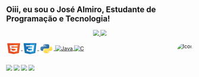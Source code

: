 ## Oiii, eu sou o José Almiro, Estudante de Programação e Tecnologia!
<div align="center">
  <a href="https://github.com/JoseAlmiroNeto">
  <img height="180em" src="https://github-readme-stats.vercel.app/api?username=JoseAlmiroNeto&show_icons=true&theme=midnight-purple&include_all_commits=true&count_private=true"/>
  <img height="180em" src="https://github-readme-stats.vercel.app/api/top-langs/?username=JoseAlmiroNeto&layout=compact&langs_count=7&theme=midnight-purple"/>
</div>
  <div style="display: inline_block"><br>
  <img align="center" alt="HTML" height="30" width="40" src="https://raw.githubusercontent.com/devicons/devicon/master/icons/html5/html5-original.svg">
  <img align="center" alt="CSS" height="30" width="40" src="https://raw.githubusercontent.com/devicons/devicon/master/icons/css3/css3-original.svg">
  <img align="center" alt="Python" height="30" width="40" src="https://raw.githubusercontent.com/devicons/devicon/master/icons/python/python-original.svg">
  <img align="center" alt="Java" height="30" width="40" src="https://cdn.jsdelivr.net/gh/devicons/devicon/icons/java/java-plain.svg">
  <img align="center" alt="C" height="30" width="30" src="https://img.icons8.com/color/100/000000/c-plus-plus-logo.png">
  <img align="right" alt="Icon" height="150" style="border-radius:50px;" src="https://user-images.githubusercontent.com/97368866/148666492-042f93a3-6dbb-47dd-9eec-cac277b18007.gif">
</div>
  
##
  
<div>
<a href="https://www.instagram.com/zikkqq/" target="_blank"><img src="https://img.shields.io/badge/-Instagram-%23E4405F?style=for-the-badge&logo=instagram&logoColor=white" target="_blank"></a>
<a href="https://www.twitch.tv/zikkqq" target="_blank"><img src="https://img.shields.io/badge/Twitch-9146FF?style=for-the-badge&logo=twitch&logoColor=white" target="_blank"></a> 
<a href = "mailto:josealmironettto@gmail.com"><img src="https://img.shields.io/badge/-Gmail-%23333?style=for-the-badge&logo=gmail&logoColor=white" target="_blank"></a>
<a href="https://www.linkedin.com/in/rafaella-ballerini-45875016a" target="_blank"><img src="https://img.shields.io/badge/-LinkedIn-%230077B5?style=for-the-badge&logo=linkedin&logoColor=white" target="_blank"></a> 
